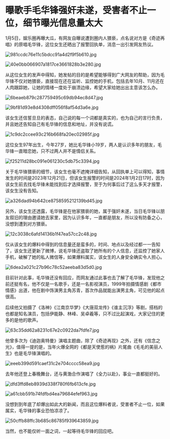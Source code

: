 # 曝歌手毛华锋强奸未遂，受害者不止一位，细节曝光信息量太大

1月5日，娱乐圈再曝大瓜，有网友自曝说遭到圈内人猥亵，点名说对方是《奇迹再唱》的原唱毛华锋，这位女生还晒出了报警回执单，消息一出引发网友热议。

![981ccdc76e11c5bdcc91a4d2f9f5b610.jpg](https://raw.githubusercontent.com/qqhsx/qqnews_image/main/2024/01/05/曝歌手毛华锋强奸未遂，受害者不止一位，细节曝光信息量太大/981ccdc76e11c5bdcc91a4d2f9f5b610.jpg)

![40e0bb066907a1817ce3661828b3e280.jpg](https://raw.githubusercontent.com/qqhsx/qqnews_image/main/2024/01/05/曝歌手毛华锋强奸未遂，受害者不止一位，细节曝光信息量太大/40e0bb066907a1817ce3661828b3e280.jpg)

从这位女生的发声中得知，她发帖的目的是希望能够得到广大网友的帮助，因为毛华锋不仅对她猥亵，直接现在还在监听、监控她的手机，包括去年10月、11月还在人肉跟踪她，让她的情绪一度处于崩溃边缘，希望大家给她出出主意该怎么办。

![6beaeb879c287759495c69db94ec8d47.jpg](https://raw.githubusercontent.com/qqhsx/qqnews_image/main/2024/01/05/曝歌手毛华锋强奸未遂，受害者不止一位，细节曝光信息量太大/6beaeb879c287759495c69db94ec8d47.jpg)

![9bf81d93e8d4308dff056f8af54d3a6e.jpg](https://raw.githubusercontent.com/qqhsx/qqnews_image/main/2024/01/05/曝歌手毛华锋强奸未遂，受害者不止一位，细节曝光信息量太大/9bf81d93e8d4308dff056f8af54d3a6e.jpg)

该女生还信誓旦旦的表态，自己说的每一个词都是真实的，也为自己的言行负责，并且她还告知自己有毛华锋的信息和地址，并没有说谎。

![1c9dc2ccee93c216b668fa20ec02985f.jpg](https://raw.githubusercontent.com/qqhsx/qqnews_image/main/2024/01/05/曝歌手毛华锋强奸未遂，受害者不止一位，细节曝光信息量太大/1c9dc2ccee93c216b668fa20ec02985f.jpg)

这位女生97年出生，今年27岁，她比毛华锋小19岁，两人是认识多年的朋友，毛华锋一直暗恋她，只不过两人并不是情侣关系。

![f25211d28bc091e061230c5db75c3394.jpg](https://raw.githubusercontent.com/qqhsx/qqnews_image/main/2024/01/05/曝歌手毛华锋强奸未遂，受害者不止一位，细节曝光信息量太大/f25211d28bc091e061230c5db75c3394.jpg)

关于毛华锋猥亵的细节，该女生也毫不遮掩详细告知，从回执单上可以得知，事情发生的时间是2023年12月21日，但该女生报警的时间是2024年1月2日17时，因为该女生前去找毛华锋未能找到后才选择报警，至于为何事后过了这么多天才报警，该女生没有告知。

![a326dad94b642ce8758595212139bd45.jpg](https://raw.githubusercontent.com/qqhsx/qqnews_image/main/2024/01/05/曝歌手毛华锋强奸未遂，受害者不止一位，细节曝光信息量太大/a326dad94b642ce8758595212139bd45.jpg)

另外，该女生还透露，毛华锋是在他家猥亵的她，属于强奸未遂，当日毛华锋以朋友叙旧的理由邀请她去家里，因为认识多年，一直都是朋友，所以没有防备之心，没想到遭到对方猥亵。

![12c3038c6afd14136b1f47ea57cc2c48.jpg](https://raw.githubusercontent.com/qqhsx/qqnews_image/main/2024/01/05/曝歌手毛华锋强奸未遂，受害者不止一位，细节曝光信息量太大/12c3038c6afd14136b1f47ea57cc2c48.jpg)

仅从该女生的爆料中得到的信息量还是蛮多的，时间、地点以及经过都一一告知了，该女生还更新了微博，说毛华锋还盗取了她所有的个人信息，还监控了她家人手机，破解了她的私人微信等，如果爆料属实，该女生的人身安全确实令人担心。

![6dea2a021c27b96c78c52aeeba83d5d0.jpg](https://raw.githubusercontent.com/qqhsx/qqnews_image/main/2024/01/05/曝歌手毛华锋强奸未遂，受害者不止一位，细节曝光信息量太大/6dea2a021c27b96c78c52aeeba83d5d0.jpg)

目前针对此事，毛华锋还没有回应，而网友通过此事也去了解了毛华锋，发现他之前还挺有名，他不仅是一名歌手，还是一名影视演员，1999年拍摄情感剧《都市情感》出道，他在剧中饰演男主角苏青，首次作品就能出演男主角，可见他的起点很高。

后续他又拍摄了《洛神》《江南京华梦》《大唐双龙传》《谁主沉浮》等剧，搭档的也都是知名演员，包括伊能静、林峰、吴卓羲等，只不过比起演戏，大家记住的更多的是他的歌声。

![63c35dd62a8231c67e2c0922da7fdfe7.jpg](https://raw.githubusercontent.com/qqhsx/qqnews_image/main/2024/01/05/曝歌手毛华锋强奸未遂，受害者不止一位，细节曝光信息量太大/63c35dd62a8231c67e2c0922da7fdfe7.jpg)

他曾多次为《迪迦奥特曼》演唱主题曲，除了《奇迹再现》之外，还有《信念之光》，值得一提的是，当年火爆全网的《都是天使惹的祸》片尾曲《毛毛的美丽人生》也是毛华锋演唱的。

![eeeb399d591caef31c2e704cccc58ea9.jpg](https://raw.githubusercontent.com/qqhsx/qqnews_image/main/2024/01/05/曝歌手毛华锋强奸未遂，受害者不止一位，细节曝光信息量太大/eeeb399d591caef31c2e704cccc58ea9.jpg)

去年他还登上春晚舞台，还与黄渤合作演唱了《全力以赴》，事业一直都挺好的。

![dfd3ffd8eb8939d338f780f6fb613cfe.jpg](https://raw.githubusercontent.com/qqhsx/qqnews_image/main/2024/01/05/曝歌手毛华锋强奸未遂，受害者不止一位，细节曝光信息量太大/dfd3ffd8eb8939d338f780f6fb613cfe.jpg)

![a61cbb591b74fdfbd4ea79684efef963.jpg](https://raw.githubusercontent.com/qqhsx/qqnews_image/main/2024/01/05/曝歌手毛华锋强奸未遂，受害者不止一位，细节曝光信息量太大/a61cbb591b74fdfbd4ea79684efef963.jpg)

没想到到年底了却爆出如此大的新闻，而且这位爆料者说，受害者不止一位，如果属实，毛华锋的事业恐怕凉凉了。

![50cffb88ffc3b685c86785f939643859.jpg](https://raw.githubusercontent.com/qqhsx/qqnews_image/main/2024/01/05/曝歌手毛华锋强奸未遂，受害者不止一位，细节曝光信息量太大/50cffb88ffc3b685c86785f939643859.jpg)

当然，也不能仅听一面之词，一起等待毛华锋的回应吧。

